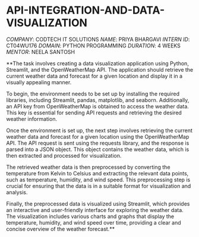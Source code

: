 # API-INTEGRATION-AND-DATA-VISUALIZATION

*COMPANY*: CODTECH IT SOLUTIONS
*NAME*: PRIYA BHARGAVI
*INTERN ID*: CT04WU176
*DOMAIN*: PYTHON PROGRAMMING
*DURATION*: 4 WEEKS
*MENTOR*: NEELA SANTOSH

**The task involves creating a data visualization application using Python, Streamlit, and the OpenWeatherMap API. The application should retrieve the current weather data and forecast for a given location and display it in a visually appealing manner.

To begin, the environment needs to be set up by installing the required libraries, including Streamlit, pandas, matplotlib, and seaborn. Additionally, an API key from OpenWeatherMap is obtained to access the weather data. This key is essential for sending API requests and retrieving the desired weather information.

Once the environment is set up, the next step involves retrieving the current weather data and forecast for a given location using the OpenWeatherMap API. The API request is sent using the requests library, and the response is parsed into a JSON object. This object contains the weather data, which is then extracted and processed for visualization.

The retrieved weather data is then preprocessed by converting the temperature from Kelvin to Celsius and extracting the relevant data points, such as temperature, humidity, and wind speed. This preprocessing step is crucial for ensuring that the data is in a suitable format for visualization and analysis.

Finally, the preprocessed data is visualized using Streamlit, which provides an interactive and user-friendly interface for exploring the weather data. The visualization includes various charts and graphs that display the temperature, humidity, and wind speed over time, providing a clear and concise overview of the weather forecast.**
